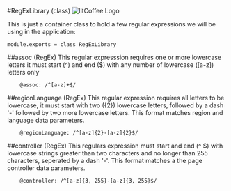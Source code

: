 #RegExLibrary (class) ![litCoffee Logo](https://raw.github.com/scanton/flaming-expresso/master/public/images/litCoffee-icon.png)

This is just a container class to hold a few regular expressions
we will be using in the application:

	module.exports = class RegExLibrary

##assoc (RegEx)
This regular expresssion requires one or more lowercase letters
it must start (^) and end ($) with any number of lowercase ([a-z])
letters only

		@assoc: /^[a-z]+$/

##regionLanguage (RegEx)
This regular expression requires all letters to be lowercase, it
must start with two ({2}) lowercase letters, followed by a dash '-'
followed by two more lowercase letters.  This format matches region
and language data parameters.

		@regionLanguage: /^[a-z]{2}-[a-z]{2}$/

##controller (RegEx)
This regulars expression must start and end (^ $) with lowercase
strings greater than two characters and no longer than 255 characters,
seperated by a dash '-'.  This format matches a the page controller
data parameters.

		@controller: /^[a-z]{3, 255}-[a-z]{3, 255}$/